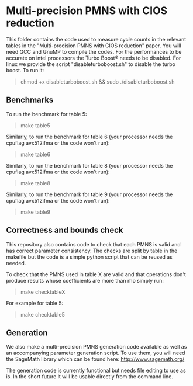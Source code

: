# Multi-precision PMNS with CIOS reduction

This folder contains the code used to measure cycle counts in the relevant tables in the "Multi-precision PMNS with CIOS reduction" paper. You will need GCC and GnuMP to compile the codes. For the performances to be accurate on intel processors the Turbo Boost® needs to be disabled. For linux we provide the script "disableturboboost.sh" to disable the turbo boost. To run it:
> chmod +x disableturboboost.sh && sudo ./disableturboboost.sh

## Benchmarks
To run the benchmark for table 5:
> make table5

Similarly, to run the benchmark for table 6 (your processor needs the cpuflag avx512ifma or the code won't run):
> make table6

Similarly, to run the benchmark for table 8 (your processor needs the cpuflag avx512ifma or the code won't run):
> make table8

Similarly, to run the benchmark for table 9 (your processor needs the cpuflag avx512ifma or the code won't run):
> make table9

## Correctness and bounds check
This repository also contains code to check that each PMNS is valid and has correct parameter consistency. The checks are split by table in the makefile but the code is a simple python script that can be reused as needed.

To check that the PMNS used in table X are valid and that operations don't produce results whose coefficients are more than rho simply run:
> make checktableX

For example for table 5:
> make checktable5

## Generation
We also make a multi-precision PMNS generation code available as well as an accompanying parameter generation script. To use them, you will need the SageMath library which can be found here: http://www.sagemath.org/

The generation code is currently functional but needs file editing to use as is. In the short future it will be usable directly from the command line.
